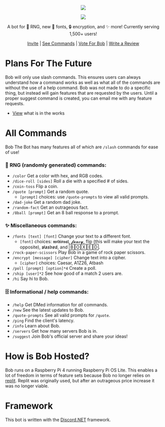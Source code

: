 <div align="center">
    <img src="https://cdn.discordapp.com/app-icons/705680059809398804/299eecd0b113960b0b8109908b9347ca.png?size=128">
<p>
    <img src="https://skillicons.dev/icons?i=cs,net,raspberrypi,discord">
<p>
<p>A bot for 🎲 RNG, new 📜 fonts, 🔒 encryption, and ✨ more! Currently serving 1,500+ users!</p>
<a href="https://discord.com/oauth2/authorize?client_id=705680059809398804&permissions=1110719392886&scope=bot%20applications.commands">Invite</a>
<span>|
<a href="https://github.com/Quantam-Studios/BobTheBot#all-commands">See Commands</a>
<span>|
<a href="https://top.gg/bot/705680059809398804/vote">Vote For Bob</a>
<span>|
<a href="https://top.gg/bot/705680059809398804">Write a Review</a>

</div>

# Plans For The Future
Bob will only use slash commands. This ensures users can always understand how a command works as well as what all of the commands are without the use of a help command.
Bob was not made to do a specific thing, but instead will gain features that are requested by the users. Until a proper suggest command is created, you can email me with any feature requests.
- [View](https://github.com/users/Quantam-Studios/projects/3) what is in the works

# All Commands
Bob The Bot has many features all of which are `/slash` commands for ease of use!
### 🎲 RNG (randomly generated) commands: 

- `/color` Get a color with hex, and RGB codes.
- `/dice-roll [sides]` Roll a die with a specified # of sides.
- `/coin-toss` Flip a coin.
- `/quote [prompt]` Get a random quote.
    - `[prompt]` choices: use `/quote-prompts` to view all valid prompts.
- `/dad-joke` Get a random dad joke.
- `/random-fact` Get an outrageous fact.
- `/8ball [prompt]` Get an 8 ball response to a prompt. 

### ✨ Miscellaneous commands: 
- `/fonts [text] [font]` Change your text to a different font.
    - `[font]` choices: 𝖒𝖊𝖉𝖎𝖊𝖛𝖆𝖑, 𝓯𝓪𝓷𝓬𝔂, flip (this will make your text the opposite), s̷l̷̷a̷s̷h̷e̷d̷, and 🄱🄾🅇🄴🄳.
- `/rock-paper-scissors` Play Bob in a game of rock paper scissors.
- `/encrypt [message] [cipher]` Change text into a cipher.
    - `[cipher]` choices: Caesar, A1Z26, Atbash
- `/poll [prompt] [option]*4` Create a poll.
- `/ship [user]*2` See how good of a match 2 users are.
- `/hi` Say hi to Bob.
### 🗄️ Informational / help commands:
- `/help` Get DMed information for *all* commands.
- `/new` See the latest updates to Bob.
- `/quote-prompts` See all valid prompts for `/quote`.
- `/ping` Find the client's latency.
- `/info` Learn about Bob.
- `/servers` Get how many servers Bob is in.
- `/suggest` Join Bob's official server and share your ideas!

# How is Bob Hosted?
Bob runs on a Raspberry Pi 4 running Raspberry Pi OS Lite. This enables a lot of freedom in terms of feature sets because Bob no longer relies on [replit](replit.com). Replit was originally used, but after an outrageous price increase it was no longer viable.

# Framework
This bot is written with the [Discord.NET](https://github.com/discord-net/Discord.Net) framework.


